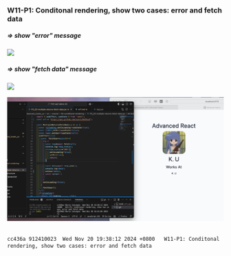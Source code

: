 ### W11-P1: Conditonal rendering, show two cases: error and fetch data
 
##### => show "error" message
 
![](p1-01.png)
 
##### => show "fetch data" message
 
![](p1-02.png)

![](p1-03.png)
 
```

cc436a 912410023  Wed Nov 20 19:38:12 2024 +0800   W11-P1: Conditonal rendering, show two cases: error and fetch data
```